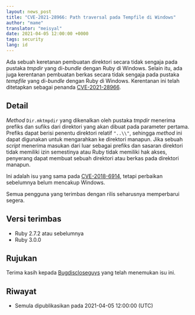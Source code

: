 ```yaml
---
layout: news_post
title: "CVE-2021-28966: Path traversal pada Tempfile di Windows"
author: "mame"
translator: "meisyal"
date: 2021-04-05 12:00:00 +0000
tags: security
lang: id
---
```


Ada sebuah keretanan pembuatan direktori secara tidak sengaja pada pustaka
*tmpdir* yang di-*bundle* dengan Ruby di Windows. Selain itu, ada juga
kerentanan pembuatan berkas secara tidak sengaja pada pustaka *tempfile* yang
di-*bundle* dengan Ruby di Windows. Kerentanan ini telah ditetapkan sebagai
penanda [CVE-2021-28966](https://cve.mitre.org/cgi-bin/cvename.cgi?name=CVE-2021-28966).

## Detail

*Method* `Dir.mktmpdir` yang dikenalkan oleh pustaka *tmpdir* menerima prefiks
dan sufiks dari direktori yang akan dibuat pada parameter pertama. Prefiks dapat
berisi penentu direktori relatif `"..\\"`, sehingga *method* ini dapat
digunakan untuk mengarahkan ke direktori manapun. Jika sebuah *script* menerima
masukan dari luar sebagai prefiks dan sasaran direktori tidak memiliki izin
semestinya atau Ruby tidak memiliki hak akses, penyerang dapat membuat
sebuah direktori atau berkas pada direktori manapun.

Ini adalah isu yang sama pada [CVE-2018-6914](https://www.ruby-lang.org/id/news/2018/03/28/unintentional-file-and-directory-creation-with-directory-traversal-cve-2018-6914/), tetapi perbaikan
sebelumnya belum mencakup Windows.

Semua pengguna yang terimbas dengan rilis seharusnya memperbarui segera.

## Versi terimbas

* Ruby 2.7.2 atau sebelumnya
* Ruby 3.0.0

## Rujukan

Terima kasih kepada [Bugdiscloseguys](https://hackerone.com/bugdiscloseguys)
yang telah menemukan isu ini.

## Riwayat

* Semula dipublikasikan pada 2021-04-05 12:00:00 (UTC)
